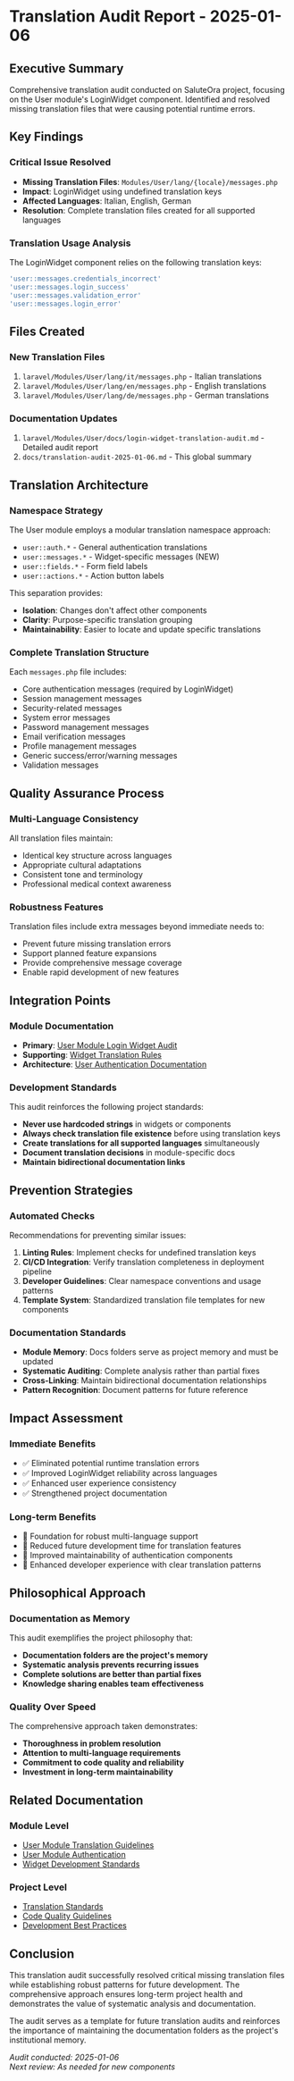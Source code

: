 # Translation Audit Report - 2025-01-06

## Executive Summary

Comprehensive translation audit conducted on SaluteOra project, focusing on the User module's LoginWidget component. Identified and resolved missing translation files that were causing potential runtime errors.

## Key Findings

### Critical Issue Resolved
- **Missing Translation Files**: `Modules/User/lang/{locale}/messages.php` 
- **Impact**: LoginWidget using undefined translation keys
- **Affected Languages**: Italian, English, German
- **Resolution**: Complete translation files created for all supported languages

### Translation Usage Analysis
The LoginWidget component relies on the following translation keys:
```php
'user::messages.credentials_incorrect'
'user::messages.login_success' 
'user::messages.validation_error'
'user::messages.login_error'
```

## Files Created

### New Translation Files
1. `laravel/Modules/User/lang/it/messages.php` - Italian translations
2. `laravel/Modules/User/lang/en/messages.php` - English translations  
3. `laravel/Modules/User/lang/de/messages.php` - German translations

### Documentation Updates
1. `laravel/Modules/User/docs/login-widget-translation-audit.md` - Detailed audit report
2. `docs/translation-audit-2025-01-06.md` - This global summary

## Translation Architecture

### Namespace Strategy
The User module employs a modular translation namespace approach:

- `user::auth.*` - General authentication translations
- `user::messages.*` - Widget-specific messages (NEW)
- `user::fields.*` - Form field labels
- `user::actions.*` - Action button labels

This separation provides:
- **Isolation**: Changes don't affect other components
- **Clarity**: Purpose-specific translation grouping
- **Maintainability**: Easier to locate and update specific translations

### Complete Translation Structure
Each `messages.php` file includes:
- Core authentication messages (required by LoginWidget)
- Session management messages
- Security-related messages  
- System error messages
- Password management messages
- Email verification messages
- Profile management messages
- Generic success/error/warning messages
- Validation messages

## Quality Assurance Process

### Multi-Language Consistency
All translation files maintain:
- Identical key structure across languages
- Appropriate cultural adaptations
- Consistent tone and terminology
- Professional medical context awareness

### Robustness Features
Translation files include extra messages beyond immediate needs to:
- Prevent future missing translation errors
- Support planned feature expansions
- Provide comprehensive message coverage
- Enable rapid development of new features

## Integration Points

### Module Documentation
- **Primary**: [User Module Login Widget Audit](../laravel/Modules/User/docs/login-widget-translation-audit.md)
- **Supporting**: [Widget Translation Rules](../laravel/Modules/User/docs/widget-translation-rules.md)
- **Architecture**: [User Authentication Documentation](../laravel/Modules/User/docs/authentication.md)

### Development Standards
This audit reinforces the following project standards:
- **Never use hardcoded strings** in widgets or components
- **Always check translation file existence** before using translation keys  
- **Create translations for all supported languages** simultaneously
- **Document translation decisions** in module-specific docs
- **Maintain bidirectional documentation links**

## Prevention Strategies

### Automated Checks
Recommendations for preventing similar issues:
1. **Linting Rules**: Implement checks for undefined translation keys
2. **CI/CD Integration**: Verify translation completeness in deployment pipeline
3. **Developer Guidelines**: Clear namespace conventions and usage patterns
4. **Template System**: Standardized translation file templates for new components

### Documentation Standards
- **Module Memory**: Docs folders serve as project memory and must be updated
- **Systematic Auditing**: Complete analysis rather than partial fixes
- **Cross-Linking**: Maintain bidirectional documentation relationships
- **Pattern Recognition**: Document patterns for future reference

## Impact Assessment

### Immediate Benefits
- ✅ Eliminated potential runtime translation errors
- ✅ Improved LoginWidget reliability across languages
- ✅ Enhanced user experience consistency
- ✅ Strengthened project documentation

### Long-term Benefits
- 🚀 Foundation for robust multi-language support
- 🚀 Reduced future development time for translation features
- 🚀 Improved maintainability of authentication components
- 🚀 Enhanced developer experience with clear translation patterns

## Philosophical Approach

### Documentation as Memory
This audit exemplifies the project philosophy that:
- **Documentation folders are the project's memory**
- **Systematic analysis prevents recurring issues** 
- **Complete solutions are better than partial fixes**
- **Knowledge sharing enables team effectiveness**

### Quality Over Speed
The comprehensive approach taken demonstrates:
- **Thoroughness in problem resolution**
- **Attention to multi-language requirements**
- **Commitment to code quality and reliability**
- **Investment in long-term maintainability**

## Related Documentation

### Module Level
- [User Module Translation Guidelines](../laravel/Modules/User/docs/widget-translation-rules.md)
- [User Module Authentication](../laravel/Modules/User/docs/authentication.md)
- [Widget Development Standards](../laravel/Modules/User/docs/widgets/)

### Project Level  
- [Translation Standards](translation-standards.md)
- [Code Quality Guidelines](code-quality-guidelines.md)
- [Development Best Practices](development-best-practices.md)

## Conclusion

This translation audit successfully resolved critical missing translation files while establishing robust patterns for future development. The comprehensive approach ensures long-term project health and demonstrates the value of systematic analysis and documentation.

The audit serves as a template for future translation audits and reinforces the importance of maintaining the documentation folders as the project's institutional memory.

*Audit conducted: 2025-01-06*  
*Next review: As needed for new components*

